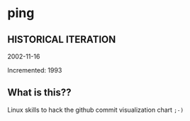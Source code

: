 # ping

## HISTORICAL ITERATION
2002-11-16

Incremented: 1993

## What is this?? 
Linux skills to hack the github commit visualization chart `;-)`
